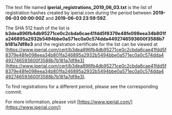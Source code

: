 The text file named **iperial_registrations_2019_06_03.txt** is the list of registration hashes created by iperial.com during the period between **2019-06-03 00:00:00Z** and **2019-06-03 23:59:59Z**.

The SHA 512 hash of the list is **b3dea896fb4db95271ce0c2cbda6cae41fdd5f8379e48fe098eea34b801fa246895a2932b5494bbe0a571ec0a0c574dda4492746593600f3588b7b181a7df8e3** and the registration certificate for the list can be viewed at [https://www.iperial.com/cert/b3dea896fb4db95271ce0c2cbda6cae41fdd5f8379e48fe098eea34b801fa246895a2932b5494bbe0a571ec0a0c574dda4492746593600f3588b7b181a7df8e3](https://www.iperial.com/cert/b3dea896fb4db95271ce0c2cbda6cae41fdd5f8379e48fe098eea34b801fa246895a2932b5494bbe0a571ec0a0c574dda4492746593600f3588b7b181a7df8e3).

To find registrations for a different period, please see the corresponding commit.

For more information, please visit [https://www.iperial.com/](https://www.iperial.com/)
